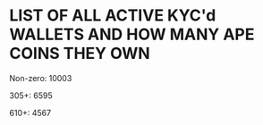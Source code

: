 # LIST OF ALL ACTIVE KYC'd WALLETS AND HOW MANY APE COINS THEY OWN

Non-zero: 10003

305+: 6595

610+: 4567